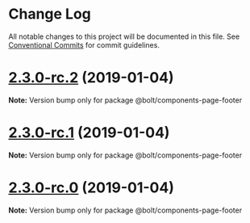 # Change Log

All notable changes to this project will be documented in this file.
See [Conventional Commits](https://conventionalcommits.org) for commit guidelines.

# [2.3.0-rc.2](https://github.com/bolt-design-system/bolt/tree/master/packages/components/bolt-page-footer/compare/v2.3.0-rc.1...v2.3.0-rc.2) (2019-01-04)

**Note:** Version bump only for package @bolt/components-page-footer





# [2.3.0-rc.1](https://github.com/bolt-design-system/bolt/tree/master/packages/components/bolt-page-footer/compare/vv2.3.0-rc.0...v2.3.0-rc.1) (2019-01-04)

**Note:** Version bump only for package @bolt/components-page-footer





# [2.3.0-rc.0](https://github.com/bolt-design-system/bolt/tree/master/packages/components/bolt-page-footer/compare/v2.2.1...v2.3.0-rc.0) (2019-01-04)

**Note:** Version bump only for package @bolt/components-page-footer
